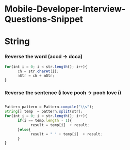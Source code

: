 # Mobile-Developer-Interview-Questions-Snippet

# String

### Reverse the word (accd -> dcca)

```typescript
for(int i = 0; i < str.length(); i++){
      ch = str.charAt(i);
      nStr = ch + nStr;
}
```

### Reverse the sentence (i love pooh -> pooh love i)

```typescript

Pattern pattern = Pattern.compile("\\s");
String[] temp  = pattern.split(str);
for(int i = 0; i < str.length(); i++){
      if(i == temp.length - 1){
            result = temp[i]  + result;
      }else{
            result = " " + temp[i]  + result;
      }
}
```

